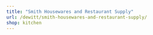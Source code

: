 ```yaml
---
title: "Smith Housewares and Restaurant Supply"
url: /dewitt/smith-housewares-and-restaurant-supply/
shop: kitchen
---
```

